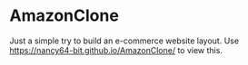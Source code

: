 # AmazonClone
Just a simple try to build an e-commerce website layout.
Use https://nancy64-bit.github.io/AmazonClone/ to view this.
